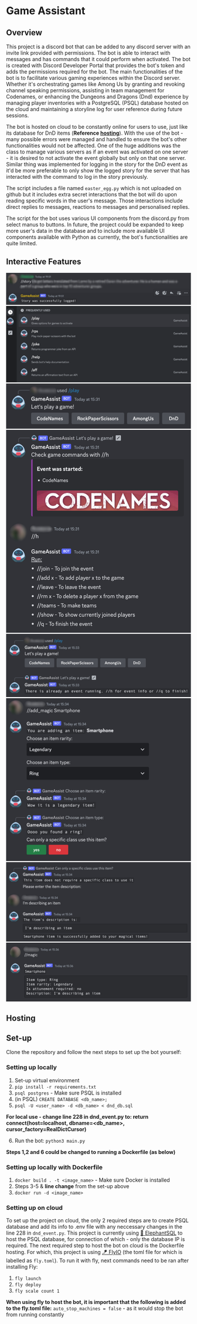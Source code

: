# Game Assistant

## Overview

This project is a discord bot that can be added to any discord server with an invite link provided with permissions. The bot is able to interact with messages and has commands that it could perform when activated. The bot is created with Discord Developer Portal that provides the bot's token and adds the permissions required for the bot. The main functionalities of the bot is to facilitate various gaming experiences within the Discord server. Whether it's orchestrating games like Among Us by granting and revoking channel speaking permissions, assisting in team management for Codenames, or enhancing the Dungeons and Dragons (Dnd) experience by managing player inventories with a PostgreSQL (PSQL) database hosted on the cloud and maintaining a storyline log for user reference during future sessions.

The bot is hosted on cloud to be constantly online for users to use, just like its database for DnD items (**Reference [hosting](#hosting)**). With the use of the bot - many possible errors were managed and handled to ensure the bot's other functionalities would not be affected. One of the huge additions was the class to manage various servers as if an event was activated on one server - it is desired to not activate the event globally but only on that one server. Similar thing was implemented for logging in the story for the DnD event as it'd be more preferable to only show the logged story for the server that has interacted with the command to log in the story previously.

The script includes a file named `easter_egg.py` which is not uploaded on github but it includes extra secret interactions that the bot will do upon reading specific words in the user's message. Those interactions include direct replies to messages, reactions to messages and personalised replies.

The script for the bot uses various UI components from the discord.py from select manus to buttons. In future, the project could be expanded to keep more user's data in the database and to include more available UI components available with Python as currently, the bot's functionalities are quite limited.


## Interactive Features

![dnd event activated image shown of the bot's command and response](snippets/Screenshot%202023-08-09%20at%2023.08.52.jpg)
![1](snippets/Screenshot%202023-10-13%20at%2015.31.20.png)
![dnd event activated image shown of the bot's command and response](snippets/Screenshot%202023-10-13%20at%2015.31.38.jpg)
![dnd event activated image shown of the bot's command and response](snippets/Screenshot%202023-10-13%20at%2015.31.59.jpg)
![dnd event activated image shown of the bot's command and response](snippets/Screenshot%202023-10-13%20at%2015.33.10.jpg)
![dnd event activated image shown of the bot's command and response](snippets/Screenshot%202023-10-13%20at%2015.34.59.jpg)
![dnd event activated image shown of the bot's command and response](snippets/Screenshot%202023-10-13%20at%2015.35.09.jpg)
![dnd event activated image shown of the bot's command and response](snippets/Screenshot%202023-10-13%20at%2015.36.31.jpg)


## Hosting

## Set-up

Clone the repository and follow the next steps to set up the bot yourself:

### Setting up locally

1. Set-up virtual environment
2. `pip install -r requirements.txt`
3. `psql postgres` - Make sure PSQL is installed
4. (in PSQL) `CREATE DATABASE <db_name>;`
5. `psql -U <user_name> -d <db_name> < dnd_db.sql`

**For local use - change line 228 in dnd_event.py to: return connect(host=localhost, dbname=<db_name>, cursor_factory=RealDictCursor)**

6. Run the bot: `python3 main.py`

**Steps 1,2 and 6 could be changed to running a Dockerfile (as below)**

### Setting up locally with Dockerfile

1. `docker build . -t <image_name>` - Make sure Docker is installed
2. Steps 3-5 & **line change** from the set-up above
3. `docker run -d <image_name>`

### Setting up on cloud

To set up the project on cloud, the only 2 required steps are to create PSQL database and add its info to .env file with any neccessary changes in the line 228 in `dnd_event.py`. This project is currently using [🐘 ElephantSQL](https://www.elephantsql.com/) to host the PSQL database, for connection of which - only the database IP is required. The next required step to host the bot on cloud is the Dockerfile hosting. For which, this project is using [🪁 FlyIO](https://fly.io/) (the toml file for which is labelled as `fly.toml`). To run it with fly, next commands need to be ran after installing Fly:

1. `fly launch`
2. `fly deploy`
3. `fly scale count 1`

**When using fly to host the bot, it is important that the following is added to the fly.toml file:**
`auto_stop_machines = false` - as it would stop the bot from running constantly